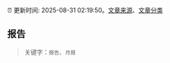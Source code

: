 :alarm_clock: 更新时间: 2025-08-31 02:19:50。[文章来源](/README.md)、[文章分类](/TAGS.md)

## 报告


> 关键字：`报告`、`月报`



